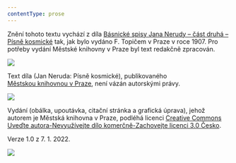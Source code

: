 ```yaml
---
contentType: prose
---
```


Znění tohoto textu vychází z díla [Básnické spisy Jana Nerudy – část druhá – Písně kosmické](https://aleph.nkp.cz/F/?func=direct&doc_number=000632230&local_base=NKC) tak, jak bylo vydáno F. Topičem v Praze v roce 1907. Pro potřeby vydání Městské knihovny v Praze byl text redakčně zpracován.

![](../Images/image003.jpg)

Text díla (Jan Neruda: Písně kosmické), publikovaného [Městskou knihovnou v Praze](https://www.mlp.cz/cz/), není vázán autorskými právy.

![](../Images/image001.jpg)

Vydání (obálka, upoutávka, citační stránka a grafická úprava), jehož autorem je Městská knihovna v Praze, podléhá licenci [Creative Commons Uveďte autora-Nevyužívejte dílo komerčně-Zachovejte licenci 3.0 Česko](https://creativecommons.org/licenses/by-nc-sa/3.0/cz/).

  

Verze 1.0 z 7. 1. 2022.

![](../Images/image004.jpg)
